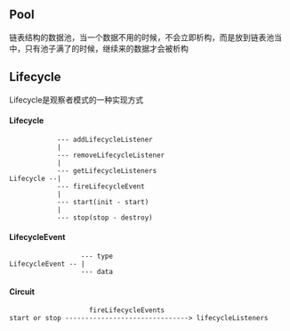 ## Pool
链表结构的数据池，当一个数据不用的时候，不会立即析构，而是放到链表池当中，只有池子满了的时候，继续来的数据才会被析构

## Lifecycle
Lifecycle是观察者模式的一种实现方式

#### Lifecycle

```text
            --- addLifecycleListener
            |
            --- removeLifecycleListener
            |
            --- getLifecycleListeners
Lifecycle --|
            --- fireLifecycleEvent
            |
            --- start(init - start)
            |
            --- stop(stop - destroy)
```

#### LifecycleEvent

```
                  --- type
LifecycleEvent -- |
                  --- data
```

#### Circuit

```
                    fireLifecycleEvents
start or stop -------------------------------> lifecycleListeners

```